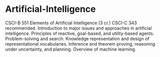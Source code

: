 # Artificial-Intelligence

CSCI-B 551 Elements of Artificial Intelligence (3 cr.) CSCI-C 343 recommended. Introduction to major issues and approaches in artificial intelligence. Principles of reactive, goal-based, and utility-based agents. Problem-solving and search. Knowledge representation and design of representational vocabularies. Inference and theorem proving, reasoning under uncertainty, and planning. Overview of machine learning.
